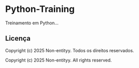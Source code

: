 # Python-Training
Treinamento em Python...

## Licença
Copyright (c) 2025 Non-entityy. 
Todos os direitos reservados.

Copyright (c) 2025 Non-entityy. All rights reserved.


